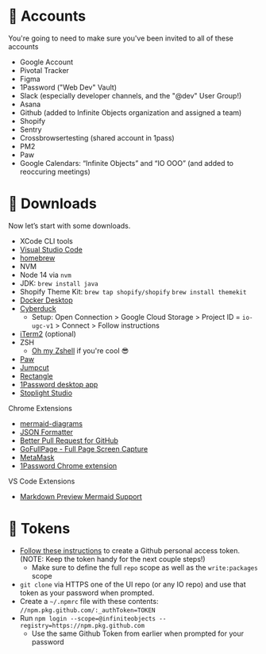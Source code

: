 # 👤 Accounts

You're going to need to make sure you've been invited to all of these accounts

- Google Account
- Pivotal Tracker
- Figma
- 1Password ("Web Dev" Vault)
- Slack (especially developer channels, and the "@dev" User Group!)
- Asana
- Github (added to Infinite Objects organization and assigned a team)
- Shopify
- Sentry
- Crossbrowsertesting (shared account in 1pass)
- PM2
- Paw
- Google Calendars: “Infinite Objects” and “IO OOO” (and added to reoccuring meetings)

# 💾 Downloads

 Now let’s start with some downloads. 

- XCode CLI tools
- [Visual Studio Code](https://code.visualstudio.com/download)
- [homebrew](https://brew.sh/)
- NVM
- Node 14 via `nvm`
- JDK: `brew install java`
- Shopify Theme Kit: `brew tap shopify/shopify` `brew install themekit` 
- [Docker Desktop](https://www.docker.com/products/docker-desktop)
- [Cyberduck](https://cyberduck.io/)
  - Setup: Open Connection > Google Cloud Storage > Project ID = `io-ugc-v1` > Connect > Follow instructions
- [iTerm2](https://iterm2.com/) (optional)
- ZSH
  - [Oh my Zshell](https://ohmyz.sh/) if you're cool 😎
- [Paw](https://paw.cloud/)
- [Jumpcut](https://snark.github.io/jumpcut/)
- [Rectangle](https://rectangleapp.com/)
- [1Password desktop app](https://1password.com/downloads/mac/)
- [Stoplight Studio](https://stoplight.io/studio/)

Chrome Extensions
- [mermaid-diagrams](https://chrome.google.com/webstore/detail/mermaid-diagrams/phfcghedmopjadpojhmmaffjmfiakfil)
- [JSON Formatter](https://chrome.google.com/webstore/detail/json-formatter/mhimpmpmffogbmmkmajibklelopddmjf)
- [Better Pull Request for GitHub](https://chrome.google.com/webstore/detail/better-pull-request-for-g/nfhdjopbhlggibjlimhdbogflgmbiahc)
- [GoFullPage - Full Page Screen Capture](https://chrome.google.com/webstore/detail/gofullpage-full-page-scre/fdpohaocaechififmbbbbbknoalclacl)
- [MetaMask](https://chrome.google.com/webstore/detail/metamask/nkbihfbeogaeaoehlefnkodbefgpgknn?hl=en)
- [1Password Chrome extension](https://chrome.google.com/webstore/detail/1password-%E2%80%93-password-mana/aeblfdkhhhdcdjpifhhbdiojplfjncoa)

VS Code Extensions
- [Markdown Preview Mermaid Support](https://marketplace.visualstudio.com/items?itemName=bierner.markdown-mermaid)


# 🔑 Tokens

- [Follow these instructions](https://docs.github.com/en/github/authenticating-to-github/keeping-your-account-and-data-secure/creating-a-personal-access-token) to create a Github personal access token. (NOTE: Keep the token handy for the next couple steps!)
  - Make sure to define the full `repo` scope as well as the `write:packages` scope
- `git clone` via HTTPS one of the UI repo (or any IO repo) and use that token as your password when prompted.
- Create a `~/.npmrc` file with these contents: `//npm.pkg.github.com/:_authToken=TOKEN`
- Run `npm login --scope=@infiniteobjects --registry=https://npm.pkg.github.com`
  - Use the same Github Token from earlier when prompted for your password


